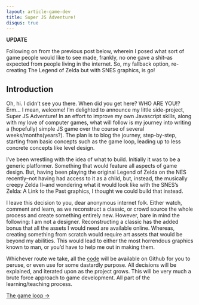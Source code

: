 ```yaml
---
layout: article-game-dev
title: Super JS Adventure!
disqus: true
---
```


__UPDATE__

Following on from the previous post below, wherein I posed what sort of game people would like to see made, frankly, no one gave a shit–as expected from people living in the internet. So, my fallback option, re-creating The Legend of Zelda but with SNES graphics, is go!

## Introduction

Oh, hi. I didn’t see you there. When did you get here? WHO ARE YOU!? Erm... I mean, welcome! I’m delighted to announce my little side-project, Super JS Adventure! In an effort to improve my own Javascript skills, along with my love of computer games, what will follow is my journey into writing a (hopefully) simple JS game over the course of several weeks/months(years?). The plan is to blog the journey, step-by-step, starting from basic concepts such as the game loop, leading up to less concrete concepts like level design.

I’ve been wrestling with the idea of what to build. Initially it was to be a generic platformer. Something that would feature all aspects of game design. But, having been playing the original Legend of Zelda on the NES recently–not having had access to it as a child, but, instead, the musically creepy Zelda II–and wondering what it would look like with the SNES’s Zelda: A Link to the Past graphics, I thought we could build that instead.

I leave this decision to you, dear anonymous internet folk. Either watch, comment and learn, as we reconstruct a classic, or crowd source the whole process and create something entirely new. However, bare in mind the following: I am not a designer. Reconstructing a classic has the added bonus that all the assets I would need are available online. Whereas, creating something from scratch would require art assets that would be beyond my abilities. This would lead to either the most horrendous graphics known to man, or you’d have to help me out in making them.

Whichever route we take, all the [code](http://github.com/gablaxian/super-js-adventure) will be available on Github for you to peruse, or even use for some dastardly purpose. All decisions will be explained, and iterated upon as the project grows. This will be very much a brute force approach to game development. All part of the learning/teaching process.

<div class="pagination clearfix">
    <a class="right" href="/articles/creating-a-game-with-javascript/the-game-loop.html">The game loop &rarr;</a>
</div>